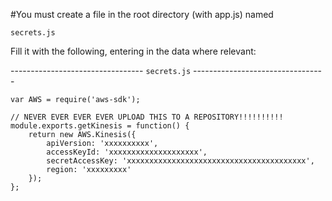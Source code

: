 #You must create a file in the root directory (with app.js) named

`secrets.js`


Fill it with the following, entering in the data where relevant:

--------------------------------- `secrets.js` ---------------------------------
```
var AWS = require('aws-sdk');

// NEVER EVER EVER EVER UPLOAD THIS TO A REPOSITORY!!!!!!!!!!
module.exports.getKinesis = function() {
    return new AWS.Kinesis({
        apiVersion: 'xxxxxxxxxx',
        accessKeyId: 'xxxxxxxxxxxxxxxxxxxx',
        secretAccessKey: 'xxxxxxxxxxxxxxxxxxxxxxxxxxxxxxxxxxxxxxxx',
        region: 'xxxxxxxxx'
    });
};
```